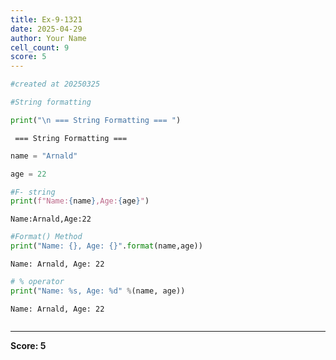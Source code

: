 ```yaml
---
title: Ex-9-1321
date: 2025-04-29
author: Your Name
cell_count: 9
score: 5
---
```


```python
#created at 20250325
```


```python
#String formatting
```


```python
print("\n === String Formatting === ")
```

    
     === String Formatting === 



```python
name = "Arnald"
```


```python
age = 22
```


```python
#F- string
print(f"Name:{name},Age:{age}")
```

    Name:Arnald,Age:22



```python
#Format() Method 
print("Name: {}, Age: {}".format(name,age))
```

    Name: Arnald, Age: 22



```python
# % operator
print("Name: %s, Age: %d" %(name, age))
```

    Name: Arnald, Age: 22



```python

```


---
**Score: 5**